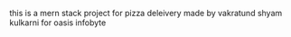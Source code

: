 this is a mern stack project for pizza deleivery made by vakratund shyam kulkarni for oasis infobyte
